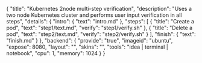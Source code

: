 {
    "title": "Kubernetes 2node multi-step verification",
    "description": "Uses a two node Kubernetes cluster and performs user input verification in all steps",
    "details": {
        "intro": {
            "text": "intro.md"
        },
        "steps": [
            {
                "title": "Create a pod",
                "text": "step1/text.md",
                "verify": "step1/verify.sh"
            },
            {
                "title": "Delete a pod",
                "text": "step2/text.md",
                "verify": "step2/verify.sh"
            }
        ],
        "finish": {
            "text": "finish.md"
        }
    },
    "backend": {
        "provide": "true",
        "imageid": "ubuntu",
        "expose": 8080,
        "layout": "",
        "skins": "",
        "tools": "idea | terminal | notebook",
        "cpu": 1,
        "memory": 1024
    }
}